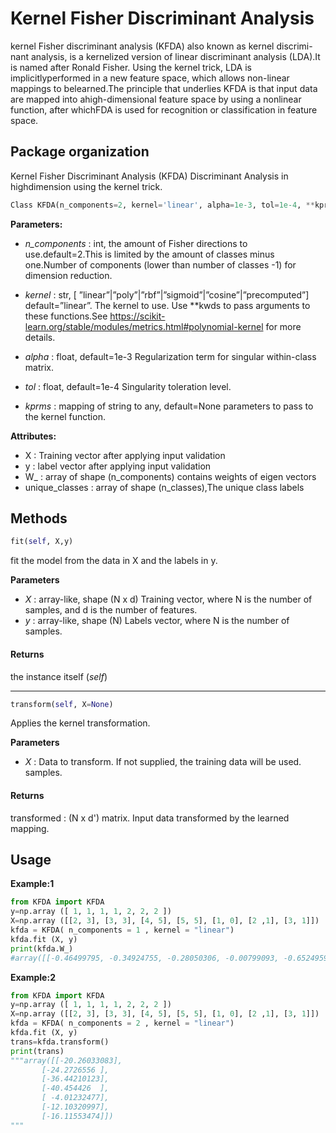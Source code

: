 # Kernel Fisher Discriminant Analysis

kernel Fisher discriminant analysis (KFDA) also known as kernel discrimi-nant analysis, is a kernelized version of linear discriminant analysis (LDA).It is named after Ronald Fisher. Using the kernel trick, LDA is implicitlyperformed in a new feature space, which allows non-linear mappings to belearned.The principle that underlies KFDA is that input data are mapped into ahigh-dimensional feature space by using a nonlinear function, after whichFDA is used for recognition or classification in feature space.


## Package organization
Kernel Fisher Discriminant Analysis (KFDA) Discriminant Analysis in highdimension using the kernel trick.

```python
Class KFDA(n_components=2, kernel='linear', alpha=1e-3, tol=1e-4, **kprms)
```

**Parameters:**
- *n_components* : int, the amount of Fisher directions to use.default=2.This is limited by the amount of classes minus one.Number of components (lower than number of classes -1) for dimension reduction.

- *kernel* : str, [ ”linear”|”poly”|”rbf”|”sigmoid”|”cosine”|”precomputed”] default=”linear”.
The kernel to use. Use **kwds to pass arguments to these functions.See https://scikit-learn.org/stable/modules/metrics.html#polynomial-kernel for more details.

- *alpha* : float, default=1e-3
Regularization term for singular within-class matrix.

- *tol* : float, default=1e-4
Singularity toleration level.

- *kprms* : mapping of string to any, default=None
parameters to pass to the kernel function.

**Attributes:**
- X : Training vector after applying input validation
- y : label vector after applying input validation
- W_ : array of shape (n_components) contains weights of eigen vectors
- unique_classes : array of shape (n_classes),The unique class labels

 ## Methods
```python
fit(self, X,y)
```
fit the model from the data in X and the labels in y.
	
**Parameters**
- *X* : array-like, shape (N x d) Training vector, where N is the number of samples, and d is the number of features.
-  *y* : array-like, shape (N) Labels vector, where N is the number of samples.
#### Returns
the instance itself (*self*)

------------------------------------------------------------------ 


```python
transform(self, X=None)
```
Applies the kernel transformation.
 
 **Parameters**
- *X* : Data to transform. If not supplied, the training data will be used.
	samples.
	
#### Returns
transformed : (N x d') matrix.
Input data transformed by the learned mapping.



## Usage
 **Example:1**
```python
from KFDA import KFDA
y=np.array ([ 1, 1, 1, 1, 2, 2, 2 ])
X=np.array ([[2, 3], [3, 3], [4, 5], [5, 5], [1, 0], [2 ,1], [3, 1]])
kfda = KFDA( n_components = 1 , kernel = "linear")
kfda.fit (X, y)
print(kfda.W_)
#array([[-0.46499795, -0.34924755, -0.28050306, -0.00799093, -0.65249595,-0.35993865,  0.16658463]]) 
```
 **Example:2**
```python
from KFDA import KFDA
y=np.array ([ 1, 1, 1, 1, 2, 2, 2 ])
X=np.array ([[2, 3], [3, 3], [4, 5], [5, 5], [1, 0], [2 ,1], [3, 1]])
kfda = KFDA( n_components = 2 , kernel = "linear")
kfda.fit (X, y)
trans=kfda.transform()
print(trans)
"""array([[-20.26033083],
       [-24.2726556 ],
       [-36.44210123],
       [-40.454426  ],
       [ -4.01232477],
       [-12.10320997],
       [-16.11553474]])
"""
```
